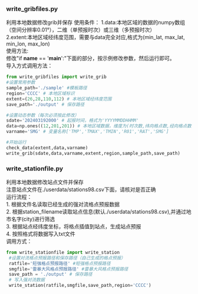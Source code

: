 ### write_gribfiles.py

利用本地数据修改grib并保存
使用条件：
    1.data:本地区域的数据的numpy数组（空间分辨率0.01°），二维（单预报时次）或三维（多预报时次）  
    2.extent:本地区域经纬度范围，需要与data完全对应,格式为(min_lat, max_lat, min_lon, max_lon)  
    使用方法:  
    修改"if __name__ == '__main__':"下面的部分，按示例修改参数，然后运行即可。  
    导入方式调用方法：  

```python
from write_gribfiles import write_grib
#设置常用参数
sample_path='./sample' #模板路径
region='CCCC' # 本地区域标识
extent=(26,28,110,112) # 本地区域经纬度范围
save_path='./output' # 保存路径

#设置动态参数（每次必须按此修改）
sdate='202403192000' # 起报时间，格式为'YYYYMMDDHHMM'
data=np.ones((12,201,201)) # 本地区域数据，维度为(时次数,纬向格点数,经向格点数)
varname='SMG' # 变量名称['TMP','TMAX','TMIN','R01','RAT','SMG']

#开始运行
check_data(extent,data,varname)
write_grib(sdate,data,varname,extent,region,sample_path,save_path)
```

### write_stationfile.py

利用本地数据修改站点文件并保存  
注意站点文件在./userdata/stations98.csv下面，请核对是否正确  
运行流程：  
    1. 根据文件名读取已经生成的强对流格点预报数据  
    2. 根据station_filename读取站点信息(默认./userdata/stations98.csv),并通过地市名字(city)进行筛选  
    3. 根据站点经纬度坐标，将格点插值到站点，生成站点预报  
    4. 按照格式将数据写入txt文件  
调用方式：  

```python
from write_stationfile import write_station
 #设置对流格点预报路径和保存路径（自己生成的格点预报）
 ratfile='短强格点预报路径' #短强格点预报路径
 smgfile='雷暴大风格点预报路径' #雷暴大风格点预报路径
 save_path = './output' # 保存路径
 # 写入强对流数据
 write_station(ratfile,smgfile,save_path,region='CCCC')
```


    